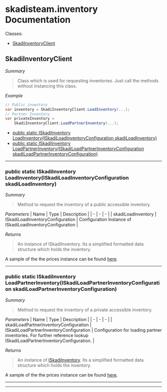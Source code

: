 # skadisteam.inventory Documentation

Classes:
- [SkadiInventoryClient](#SkadiInventoryClient)

## SkadiInventoryClient

*Summary*
> Class which is used for requesting inventories. Just call the methods without instancing this class.

*Example*
```csharp
// Public inventory
var inventory = SkadiInventoryClient.LoadInventory(...);
// Partner Inventory
var privateInventory = 
    SkadiInventoryClient.LoadPartnerInventory(...);
```

- [public static ISkadiInventory LoadInventory(ISkadiLoadInventoryConfiguration skadiLoadInventory)]()
- [public static ISkadiInventory LoadPartnerInventory(ISkadiLoadPartnerInventoryConfiguration skadiLoadPartnerInventoryConfiguration)]()


---------------------------------

### public static ISkadiInventory LoadInventory(ISkadiLoadInventoryConfiguration skadiLoadInventory)

*Summary*
> Method to request the inventory of a public accessible inventory.

*Parameters*
| Name | Type | Description |
| - | - | - |
| skadiLoadInventory | ISkadiLoadInventoryConfiguration | Configuration Instance of ISkadiLoadInventoryConfiguration | 

*Returns*
> An instance of ISkadiInventory. Its a simplified formatted data structure which holds the inventory.


A sample of the the prices instance can be found [here](http://i.imgur.com/EMp0o9Z.png).

---------------------------------

### public static ISkadiInventory LoadPartnerInventory(ISkadiLoadPartnerInventoryConfiguration skadiLoadPartnerInventoryConfiguration)

*Summary*
> Method to request the inventory of a private accessible inventory.

*Parameters*
| Name | Type | Description |
| - | - | - |
| skadiLoadPartnerInventoryConfiguration | ISkadiLoadPartnerInventoryConfiguration | Configuration for loading partner inventories. For further reference lookup ISkadiLoadPartnerInventoryConfiguration. | 

*Returns*
> An instance of [ISkadiInventory](). Its a simplified formatted data structure which holds the inventory.

A sample of the the prices instance can be found [here](http://i.imgur.com/EMp0o9Z.png).

---------------------------------
---------------------------------

